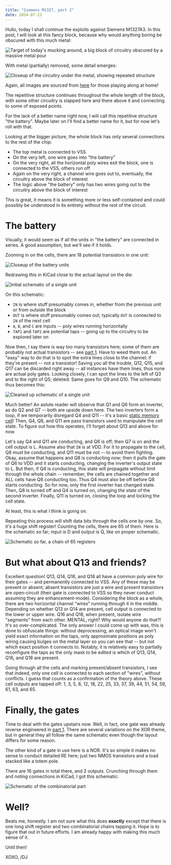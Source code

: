 ```yaml
---
title: "Siemens M1327, part 2"
date: 2024-07-23
---
```


Hullo, today I shall continue the exploits against Siemens M1327A3. In this post, I will look at this fancy block, because why would anything boring be obscured with this much metal:

![Target of today's mucking around, a big block of circuitry obscured by a massive metal pour](/blarg/assets/20240723/target.jpg)

With metal (partially) removed, some detail emerges:

![Closeup of the circuitry under the metal, showing repeated structure](/blarg/assets/20240723/target-closeup-no-metal.jpg)

Again, all images are sourced from [here](https://siliconpr0n.org/archive/doku.php?id=infosecdj:siemens:m1327a3) for those playing along at home!

The repetitive structure continues throughout the whole length of the block, with some other circuitry is slapped here and there above it and connecting to some of exposed points.

For the lack of a better name right now, I will call this repetitive structure "the battery". Maybe later on I'll find a better name for it, but for now let's roll with that.

Looking at the bigger picture, the whole block has only several connections to the rest of the chip:

* The top metal is connected to VSS
* On the very left, one wire goes into "the battery"
* On the very right, all the horizontal poly wires exit the block, one is connected to the VSS, others run off
* Again on the very right, a channel wire goes out to, eventually, the circuitry above the block of interest
* The logic above "the battery" only has two wires going out to the circuitry above the block of interest

This is great, it means it is something more or less self-contained and could possibly be understood in its entirety without the rest of the circuit.

# The battery

Visually, it would seem as if all the units in "the battery" are connected in series. A good assumption, but we'll see if it holds.

Zooming in on the cells, there are 18 potential transistors in one unit:

![Closeup of the battery units](/blarg/assets/20240723/battery-cells.jpg)

Redrawing this in KiCad close to the actual layout on the die:

![Initial schematic of a single unit](/blarg/assets/20240723/cell-schematic-initial.png)

On this schematic:

* `IN` is where stuff presumably comes in, whether from the previous unit or from outside the block
* `OUT` is where stuff presumably comes out; typically `OUT` is connected to `IN` of the next cell
* `A`, `B`, and `C` are inputs -- poly wires running horizontally
* `TAP1` and `TAP2` are potential taps -- going up to the circuitry to be explored later on

Now then, I say there is way too many transistors here; some of them are probably not actual transistors -- see [part 1](/blarg/2024/07/22/siemens-m1327-part-1.html). Have to weed them out. An "easy" way to do that is to spot the extra lines close to the channel; if they're present -- not a transistor! Saving you all the trouble, Q12, Q15, and Q17 can be discarded right away -- all instances have them lines, thus none are actual poly gates. Looking closely, I can spot the lines to the left of Q3 and to the right of Q5; deleted. Same goes for Q9 and Q10. The schematic thus becomes this:

![Cleaned up schematic of a single unit](/blarg/assets/20240723/cell-schematic-cleaned.png)

Much better! An astute reader will observe that Q1 and Q6 form an inverter, as do Q2 and Q7 -- both are upside down here. The two inverters form a loop, if we temporarily disregard Q4 and Q11 -- it's a basic [static memory cell](https://moodle.insa-toulouse.fr/file.php/58/content/static_ram.html)! Then, Q4, Q8, and Q11 are pass transistors used to manipulate the cell state. To figure out how this operates, I'll forget about Q13 and above for now.

Let's say Q4 and Q11 are conducting, and Q6 is off; then Q7 is on and the cell output is L. Assume also that `IN` is at VDD. For it to propagate to the cell, Q8 must be conducting, and Q11 must be not -- to avoid them fighting. Okay, assume that happens and Q8 is conducting now; then it pulls the gate of Q6 to VDD and it starts conducting, changing the inverter's output state to L. But then, if Q4 is conducting, this state will propagate without limit through the whole chain -- remember, the cells are chained together and ALL cells have Q8 conducting too. Thus Q4 must also be off before Q8 starts conducting. So for now, only the first inverter has changed state. Then, Q8 is turned off and Q4 is turned on, changing the state of the second inverter. Finally, Q11 is turned on, closing the loop and locking the cell state.

At least, this is what I think is going on.

Repeating this process will shift data bits through the cells one by one. So, it's a huge shift register! Counting the cells, there are 65 of them. Here is the schematic so far; input is D and output is Q, like on proper schematic.

![Schematic so far, a chain of 65 registers](/blarg/assets/20240723/unit-schematic-1.png)

# But what about Q13 and friends?

Excellent question! Q13, Q14, Q16, and Q18 all have a common poly wire for their gates -- and permanently connected to VSS. Any of these may be present or absent; absent transistors are just a wire and present transistors are open-circuit (their gate is connected to VSS so they never conduct assuming they are enhancement-mode). Considering the block as a whole, there are two horizontal channel "wires" running through it in the middle. Depending on whether Q13 or Q14 are present, cell output is connected to the lower or upper wire. Q16 and Q18, when present, isolate wire "segments" from each other. MENTAL, right? Why would anyone do that?! It's so over-complicated. The only answer I could come up with was, this is done to obfuscate things: without deprocessing, an optical image won't yield exact information on the taps, only approximate positions as poly wiring causing bulges on the metal layer so you can see that -- but not which exact position it connects to. Notably, it is relatively easy to partially reconfigure the taps as the only mask to be edited is which of Q13, Q14, Q16, and Q18 are present.

Going through all the cells and marking present/absent transistors, I see that indeed, only one cell is connected to each section of "wires", without conflicts. I guess that counts as a confirmation of the theory above. These cell outputs are tapped off: 1, 3, 5, 8, 12, 18, 22, 25, 33, 37, 39, 44, 51, 54, 59, 61, 63, and 65.

# Finally, the gates

Time to deal with the gates upstairs now. Well, in fact, one gate was already reverse engineered in [part 1](/blarg/2024/07/22/siemens-m1327-part-1.html). There are several variations on the XOR theme, but in general they all follow the same schematic even though the layout differs for some reason.

The other kind of a gate in use here is a NOR. It's so simple it makes no sense to conduct detailed RE here; just two NMOS transistors and a load stacked like a totem pole.

There are 16 gates in total there, and 2 outputs. Crunching through them and noting connections in KiCad, I got this schematic:

![Schematic of the combinatorial part](/blarg/assets/20240723/unit-schematic-2.png)

# Well?

Beats me, honestly. I am not sure what this does **exactly** except that there is one long shift register and two combinatorial chains tapping it. Hope is to figure that out in future efforts. I am already happy with making this much sense of it.

Until then!

XOXO,
/DJ
